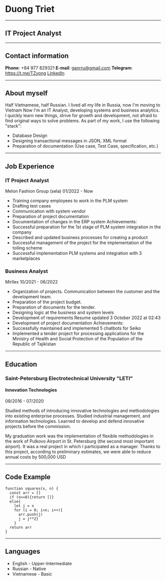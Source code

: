 # Duong Triet    
-----
## IT Project Analyst
-----

## Contact information
**Phone**: +84 977 829321
**E-mail**: ganrru@gmail.com
**Telegram**: https://t.me/TZyong
[LinkedIn](https://www.linkedin.com/in/triet-duong-6452221b0/)

-----

## About myself
Half Vietnamese, half Russian. I lived all my life in Russia, now I'm moving to Vietnam Now I'm an IT Analyst, developing systems and business analytics. I quickly learn new things, strive for growth and development, not afraid to find original ways to solve problems. As part of my work, I use the following "stack": 
- Database Design 
- Designing transactional messages in JSON, XML format 
- Preparation of documentation (Use case, Test Case, specification, etc.)
-----
## Job Experience

### **IT Project Analyst**
Melon Fashion Group (sela)
01/2022 - Now
- Training company employees to work in the PLM system
- Drafting test cases
- Communication with system vendor
- Preparation of project documentation
- Documentation of changes in the ERP system
Achievements:
- Successful preparation for the 1st stage of PLM system
integration in the company
- Described and updated business processes for creating a product
- Successful management of the project for the implementation of
the tolling scheme
- Successful implementation PLM systems and integration with 3 marketplaces

### **Business Analyst**
Mirllex 
10/2021 - 06/2022
- Organization of projects. Communication between the customer
and the development
team.
- Preparation of the project budget.
- Preparation of documents for the tender.
- Designing logic at the business and system levels
- Development of requirements
Resume updated 3 October 2022 at 02:43
- Development of project documentation
Achievements:
- Successfully maintained and implemented 5 chatbots for Seiko
- Implemented a tender project for processing applications for the Ministry of Health and Social Protection of the Population of the Republic of Tajikistan 

-----
## Education

### Saint-Petersburg Electrotechnical University "LETI"
#### Innovation Technologies
09/2016 - 07/2020

Studied methods of introducing innovative technologies and methodologies into existing enterprise processes. Studied industrial management, and information technologies. Learned to develop and defend innovative projects before the commission.

My graduation work was the implementation of flexible methodologies in the work of Pulkovo Airport in St. Petersburg (the second most important airport). It was a real project in which I participated as a manager. Thanks to this project, according to preliminary estimates, we were able to reduce annual costs by 500,000 USD

-----
## Code Example
``` 
function squares(x, n) {
  const arr = []
  if (n<=0){return []}
  else{
    let j = x
    for (i = 0; i<n; i++){
      arr.push(j)
      j = j**2}
    }
  return arr
} 
```
-----
## Languages 
* English - Upper-Intermediate
* Russian - Native
* Vietnamese - Basic
